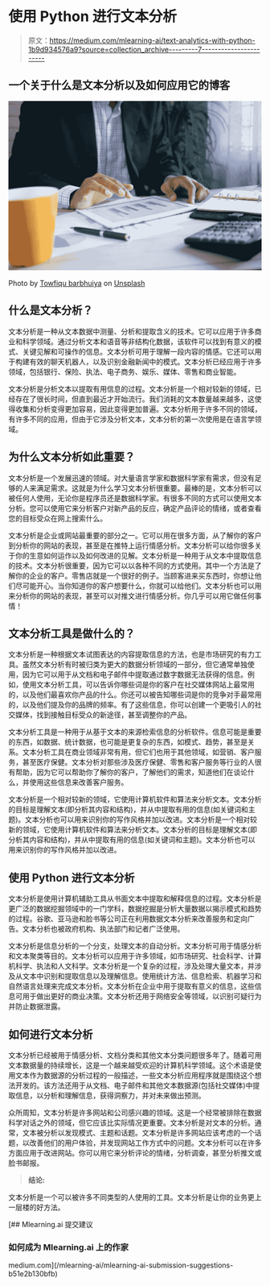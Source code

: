 # 使用 Python 进行文本分析

> 原文：<https://medium.com/mlearning-ai/text-analytics-with-python-1b9d934576a9?source=collection_archive---------7----------------------->

## 一个关于什么是文本分析以及如何应用它的博客

![](img/aefedfa8bba0aa43a3dab2c35b306ae5.png)

Photo by [Towfiqu barbhuiya](https://unsplash.com/@towfiqu999999?utm_source=medium&utm_medium=referral) on [Unsplash](https://unsplash.com?utm_source=medium&utm_medium=referral)

## 什么是文本分析？

文本分析是一种从文本数据中测量、分析和提取含义的技术。它可以应用于许多商业和科学领域。通过分析文本和语音等非结构化数据，该软件可以找到有意义的模式、关键见解和可操作的信息。文本分析可用于理解一段内容的情感。它还可以用于构建有效的聊天机器人，以及识别金融新闻中的模式。文本分析已经应用于许多领域，包括银行、保险、执法、电子商务、娱乐、媒体、零售和商业智能。

文本分析是分析文本以提取有用信息的过程。文本分析是一个相对较新的领域，已经存在了很长时间，但直到最近才开始流行。我们消耗的文本数量越来越多，这使得收集和分析变得更加容易，因此变得更加普遍。文本分析用于许多不同的领域，有许多不同的应用，但由于它涉及分析文本，文本分析的第一次使用是在语言学领域。

## 为什么文本分析如此重要？

文本分析是一个发展迅速的领域。对大量语言学家和数据科学家有需求，但没有足够的人来满足需求。这就是为什么学习文本分析很重要。最棒的是，文本分析可以被任何人使用，无论你是程序员还是数据科学家。有很多不同的方式可以使用文本分析。您可以使用它来分析客户对新产品的反应，确定产品评论的情绪，或者查看您的目标受众在网上搜索什么。

文本分析是企业或网站最重要的部分之一。它可以用在很多方面，从了解你的客户到分析你的网站的表现，甚至是在推特上运行情感分析。文本分析可以给你很多关于你的生意如何运作以及如何改进的见解。文本分析是一种用于从文本中提取信息的技术。文本分析很重要，因为它可以以各种不同的方式使用。其中一个方法是了解你的企业的客户。零售店就是一个很好的例子。当顾客进来买东西时，你想让他们尽可能开心。当你知道你的客户想要什么，你就可以给他们。文本分析也可以用来分析你的网站的表现，甚至可以对推文进行情感分析。你几乎可以用它做任何事情！

## 文本分析工具是做什么的？

文本分析是一种根据文本试图表达的内容提取信息的方法，也是市场研究的有力工具。虽然文本分析有时被归类为更大的数据分析领域的一部分，但它通常单独使用，因为它可以用于从文档和电子邮件中提取通过数字数据无法获得的信息。例如，使用文本分析工具，可以告诉你哪些词是你的客户在社交媒体网站上最常用的，以及他们最喜欢你产品的什么。你还可以被告知哪些词是你的竞争对手最常用的，以及他们提及你的品牌的频率。有了这些信息，你可以创建一个更吸引人的社交媒体，找到接触目标受众的新途径，甚至调整你的产品。

文本分析工具是一种用于从基于文本的来源检索信息的分析软件。信息可能是重要的东西，如数据、统计数据，也可能是更复杂的东西，如模式、趋势，甚至是关系。文本分析工具在商业领域非常有用，但它们也用于其他领域，如营销、客户服务，甚至医疗保健。文本分析对那些涉及医疗保健、零售和客户服务等行业的人很有帮助，因为它可以帮助你了解你的客户，了解他们的需求，知道他们在谈论什么，并使用这些信息来改善客户服务。

文本分析是一个相对较新的领域，它使用计算机软件和算法来分析文本。文本分析的目标是理解文本(即分析其内容和结构)，并从中提取有用的信息(如关键词和主题)。文本分析也可以用来识别你的写作风格并加以改进。文本分析是一个相对较新的领域，它使用计算机软件和算法来分析文本。文本分析的目标是理解文本(即分析其内容和结构)，并从中提取有用的信息(如关键词和主题)。文本分析也可以用来识别你的写作风格并加以改进。

## 使用 Python 进行文本分析

文本分析是使用计算机辅助工具从书面文本中提取和解释信息的过程。文本分析是更广泛的数据挖掘领域中的一门学科，数据挖掘是分析大量数据以揭示模式和趋势的过程。谷歌、亚马逊和脸书等公司正在利用数据文本分析来改善服务和定向广告。文本分析也被政府机构、执法部门和记者广泛使用。

文本分析是信息分析的一个分支，处理文本的自动分析。文本分析可用于情感分析和文本聚类等目的。文本分析可以应用于许多领域，如市场研究、社会科学、计算机科学、执法和人文科学。文本分析是一个复杂的过程，涉及处理大量文本，并涉及从文本中识别和提取信息以及理解信息。使用统计方法、信息检索、机器学习和自然语言处理来完成文本分析。文本分析在企业中用于提取有意义的信息，这些信息可用于做出更好的商业决策。文本分析还用于网络安全等领域，以识别可疑行为并防止数据泄露。

## 如何进行文本分析

文本分析已经被用于情感分析、文档分类和其他文本分类问题很多年了。随着可用文本数据量的持续增长，这是一个越来越受欢迎的计算机科学领域。这个术语是使用文本作为数据源的分析过程的一般描述，一些文本分析应用程序就是围绕这个想法开发的。该方法还用于从文档、电子邮件和其他文本数据源(包括社交媒体)中提取信息，以分析和理解信息，获得洞察力，并对未来做出预测。

众所周知，文本分析是许多网站和公司感兴趣的领域。这是一个经常被排除在数据科学对话之外的领域，但它应该比实际情况更重要。文本分析是对文本的分析。通常，文本被分析以发现模式、主题和话题。文本分析是许多网站应该考虑的一个话题，以改善他们的用户体验，并发现网站工作方式中的问题。文本分析可以在许多方面应用于改进网站。你可以用它来分析评论的情绪，分析调查，甚至分析推文或脸书邮报。

> **结论:**

文本分析是一个可以被许多不同类型的人使用的工具。文本分析是让你的业务更上一层楼的好方法。

[](/mlearning-ai/mlearning-ai-submission-suggestions-b51e2b130bfb) [## Mlearning.ai 提交建议

### 如何成为 Mlearning.ai 上的作家

medium.com](/mlearning-ai/mlearning-ai-submission-suggestions-b51e2b130bfb)